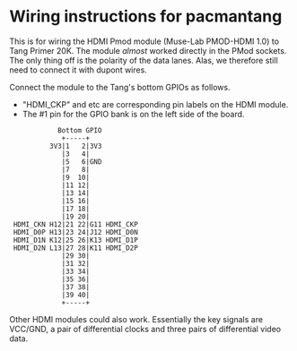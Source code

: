 
# Wiring instructions for pacmantang

This is for wiring the HDMI Pmod module (Muse-Lab PMOD-HDMI 1.0) to Tang Primer 20K. The module *almost* worked directly in the PMod sockets. The only thing off is the polarity of the data lanes. Alas, we therefore still need to connect it with dupont wires.

Connect the module to the Tang's bottom GPIOs as follows. 
- "HDMI_CKP" and etc are corresponding pin labels on the HDMI module.
- The #1 pin for the GPIO bank is on the left side of the board.

```
            Bottom GPIO   
             +-----+ 
          3V3|1   2|3V3 
             |3   4| 
             |5   6|GND             
             |7   8|                        
             |9  10|                        
             |11 12|                        
             |13 14|                         
             |15 16|                        
             |17 18|
             |19 20|
 HDMI_CKN H12|21 22|G11 HDMI_CKP
 HDMI_D0P H13|23 24|J12 HDMI_D0N
 HDMI_D1N K12|25 26|K13 HDMI_D1P
 HDMI_D2N L13|27 28|K11 HDMI_D2P
             |29 30|
             |31 32|
             |33 34|
             |35 36|
             |37 38|
             |39 40|
             +-----+
```

Other HDMI modules could also work. Essentially the key signals are VCC/GND, a pair of differential clocks and three pairs of differential video data.
